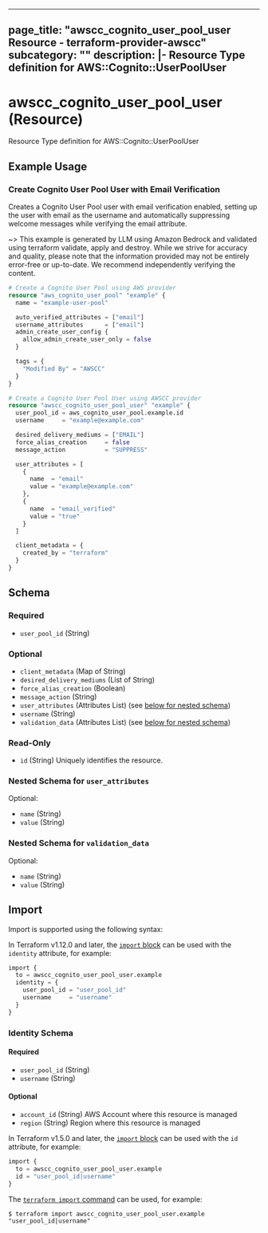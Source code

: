 
---
page_title: "awscc_cognito_user_pool_user Resource - terraform-provider-awscc"
subcategory: ""
description: |-
  Resource Type definition for AWS::Cognito::UserPoolUser
---

# awscc_cognito_user_pool_user (Resource)

Resource Type definition for AWS::Cognito::UserPoolUser

## Example Usage

### Create Cognito User Pool User with Email Verification

Creates a Cognito User Pool user with email verification enabled, setting up the user with email as the username and automatically suppressing welcome messages while verifying the email attribute.

~> This example is generated by LLM using Amazon Bedrock and validated using terraform validate, apply and destroy. While we strive for accuracy and quality, please note that the information provided may not be entirely error-free or up-to-date. We recommend independently verifying the content.

```terraform
# Create a Cognito User Pool using AWS provider
resource "aws_cognito_user_pool" "example" {
  name = "example-user-pool"

  auto_verified_attributes = ["email"]
  username_attributes      = ["email"]
  admin_create_user_config {
    allow_admin_create_user_only = false
  }

  tags = {
    "Modified By" = "AWSCC"
  }
}

# Create a Cognito User Pool User using AWSCC provider
resource "awscc_cognito_user_pool_user" "example" {
  user_pool_id = aws_cognito_user_pool.example.id
  username     = "example@example.com"

  desired_delivery_mediums = ["EMAIL"]
  force_alias_creation     = false
  message_action           = "SUPPRESS"

  user_attributes = [
    {
      name  = "email"
      value = "example@example.com"
    },
    {
      name  = "email_verified"
      value = "true"
    }
  ]

  client_metadata = {
    created_by = "terraform"
  }
}
```

<!-- schema generated by tfplugindocs -->
## Schema

### Required

- `user_pool_id` (String)

### Optional

- `client_metadata` (Map of String)
- `desired_delivery_mediums` (List of String)
- `force_alias_creation` (Boolean)
- `message_action` (String)
- `user_attributes` (Attributes List) (see [below for nested schema](#nestedatt--user_attributes))
- `username` (String)
- `validation_data` (Attributes List) (see [below for nested schema](#nestedatt--validation_data))

### Read-Only

- `id` (String) Uniquely identifies the resource.

<a id="nestedatt--user_attributes"></a>
### Nested Schema for `user_attributes`

Optional:

- `name` (String)
- `value` (String)


<a id="nestedatt--validation_data"></a>
### Nested Schema for `validation_data`

Optional:

- `name` (String)
- `value` (String)

## Import

Import is supported using the following syntax:

In Terraform v1.12.0 and later, the [`import` block](https://developer.hashicorp.com/terraform/language/import) can be used with the `identity` attribute, for example:

```terraform
import {
  to = awscc_cognito_user_pool_user.example
  identity = {
    user_pool_id = "user_pool_id"
    username     = "username"
  }
}
```

<!-- schema generated by tfplugindocs -->
### Identity Schema

#### Required

- `user_pool_id` (String)
- `username` (String)

#### Optional

- `account_id` (String) AWS Account where this resource is managed
- `region` (String) Region where this resource is managed

In Terraform v1.5.0 and later, the [`import` block](https://developer.hashicorp.com/terraform/language/import) can be used with the `id` attribute, for example:

```terraform
import {
  to = awscc_cognito_user_pool_user.example
  id = "user_pool_id|username"
}
```

The [`terraform import` command](https://developer.hashicorp.com/terraform/cli/commands/import) can be used, for example:

```shell
$ terraform import awscc_cognito_user_pool_user.example "user_pool_id|username"
```
